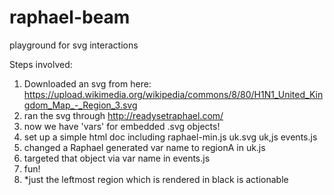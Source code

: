 # raphael-beam
playground for svg interactions

Steps involved:
1. Downloaded an svg from here: https://upload.wikimedia.org/wikipedia/commons/8/80/H1N1_United_Kingdom_Map_-_Region_3.svg
1. ran the svg through http://readysetraphael.com/
1. now we have 'vars' for embedded .svg objects!
1. set up a simple html doc including raphael-min.js uk.svg uk,js events.js
1. changed a Raphael generated var name to regionA in uk.js
1. targeted that object via var name in events.js
1. fun!
1. *just the leftmost region which is rendered in black is actionable
